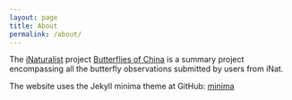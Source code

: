 ```yaml
---
layout: page
title: About
permalink: /about/
---
```


The [iNaturalist](https://www.inaturalist.org/) project [Butterflies of China](https://www.inaturalist.org/projects/butterflies-of-china) is a summary project encompassing all the butterfly observations submitted by users from iNat. 

The website uses the Jekyll minima theme at GitHub: [minima](https://github.com/jekyll/minima)
